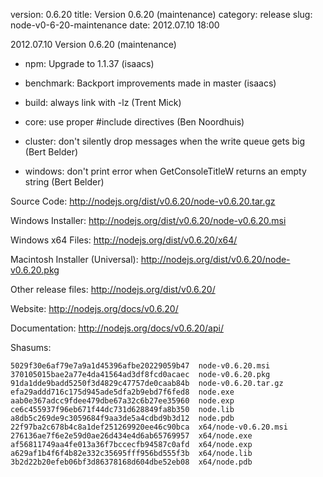 version: 0.6.20
title: Version 0.6.20 (maintenance)
category: release
slug: node-v0-6-20-maintenance
date: 2012.07.10 18:00

2012.07.10 Version 0.6.20 (maintenance)

* npm: Upgrade to 1.1.37 (isaacs)

* benchmark: Backport improvements made in master (isaacs)

* build: always link with -lz (Trent Mick)

* core: use proper #include directives (Ben Noordhuis)

* cluster: don't silently drop messages when the write queue gets big (Bert Belder)

* windows: don't print error when GetConsoleTitleW returns an empty string (Bert Belder)


Source Code: http://nodejs.org/dist/v0.6.20/node-v0.6.20.tar.gz

Windows Installer: http://nodejs.org/dist/v0.6.20/node-v0.6.20.msi

Windows x64 Files: http://nodejs.org/dist/v0.6.20/x64/

Macintosh Installer (Universal): http://nodejs.org/dist/v0.6.20/node-v0.6.20.pkg

Other release files: http://nodejs.org/dist/v0.6.20/

Website: http://nodejs.org/docs/v0.6.20/

Documentation: http://nodejs.org/docs/v0.6.20/api/

Shasums:

```
5029f30e6af79e7a9a1d45396afbe20229059b47  node-v0.6.20.msi
370105015bae2a77e4da41564ad3df8fcd0acaec  node-v0.6.20.pkg
91da1dde9badd5250f3d4829c47757de0caab84b  node-v0.6.20.tar.gz
efa29addd716c175d945ade5dfa2b9ebd7f6fed8  node.exe
aab0e367adcc9fdee479dbe67a32c6b27ee35960  node.exp
ce6c455937f96eb671f44dc731d628849fa8b350  node.lib
a8db5c269de9c3059684f9aa3de5a4cdbd9b3d12  node.pdb
22f97ba2c678b4c8a1def251269920ee46c90bca  x64/node-v0.6.20.msi
276136ae7f6e2e59d0ae26d434e4d6ab65769957  x64/node.exe
af56811749aa4fe013a36f7bccecfb94587c0afd  x64/node.exp
a629af1b4f6f4b82e332c35695fff956bd555f3b  x64/node.lib
3b2d22b20efeb06bf3d86378168d604dbe52eb08  x64/node.pdb
```
